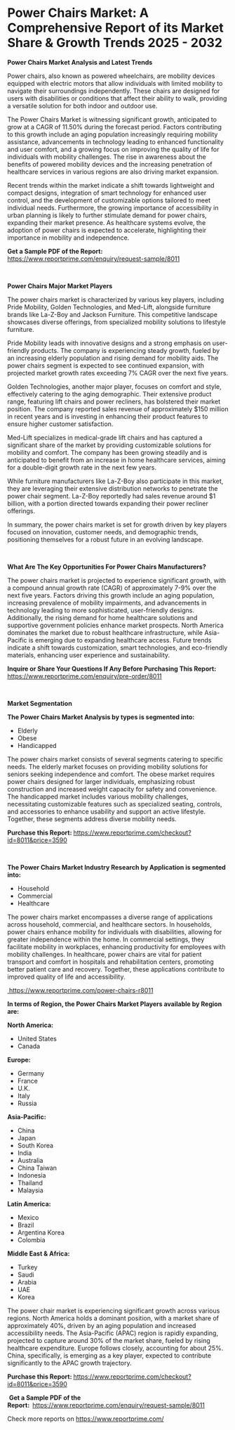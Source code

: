 <p><h1>Power Chairs Market: A Comprehensive Report of its Market Share & Growth Trends 2025 - 2032</h1></p><p><strong>Power Chairs Market Analysis and Latest Trends</strong></p>
<p><p>Power chairs, also known as powered wheelchairs, are mobility devices equipped with electric motors that allow individuals with limited mobility to navigate their surroundings independently. These chairs are designed for users with disabilities or conditions that affect their ability to walk, providing a versatile solution for both indoor and outdoor use.</p><p>The Power Chairs Market is witnessing significant growth, anticipated to grow at a CAGR of 11.50% during the forecast period. Factors contributing to this growth include an aging population increasingly requiring mobility assistance, advancements in technology leading to enhanced functionality and user comfort, and a growing focus on improving the quality of life for individuals with mobility challenges. The rise in awareness about the benefits of powered mobility devices and the increasing penetration of healthcare services in various regions are also driving market expansion.</p><p>Recent trends within the market indicate a shift towards lightweight and compact designs, integration of smart technology for enhanced user control, and the development of customizable options tailored to meet individual needs. Furthermore, the growing importance of accessibility in urban planning is likely to further stimulate demand for power chairs, expanding their market presence. As healthcare systems evolve, the adoption of power chairs is expected to accelerate, highlighting their importance in mobility and independence.</p></p>
<p><strong>Get a Sample PDF of the Report:&nbsp;</strong> <a href="https://www.reportprime.com/enquiry/request-sample/8011?utm_campaign=2635&utm_medium=2&utm_source=Github&utm_content=ia&utm_term=19032025&utm_id=power-chairs">https://www.reportprime.com/enquiry/request-sample/8011</a></p>
<p>&nbsp;</p>
<p><strong>Power Chairs Major Market Players</strong></p>
<p><p>The power chairs market is characterized by various key players, including Pride Mobility, Golden Technologies, and Med-Lift, alongside furniture brands like La-Z-Boy and Jackson Furniture. This competitive landscape showcases diverse offerings, from specialized mobility solutions to lifestyle furniture.</p><p>Pride Mobility leads with innovative designs and a strong emphasis on user-friendly products. The company is experiencing steady growth, fueled by an increasing elderly population and rising demand for mobility aids. The power chairs segment is expected to see continued expansion, with projected market growth rates exceeding 7% CAGR over the next five years.</p><p>Golden Technologies, another major player, focuses on comfort and style, effectively catering to the aging demographic. Their extensive product range, featuring lift chairs and power recliners, has bolstered their market position. The company reported sales revenue of approximately $150 million in recent years and is investing in enhancing their product features to ensure higher customer satisfaction.</p><p>Med-Lift specializes in medical-grade lift chairs and has captured a significant share of the market by providing customizable solutions for mobility and comfort. The company has been growing steadily and is anticipated to benefit from an increase in home healthcare services, aiming for a double-digit growth rate in the next few years.</p><p>While furniture manufacturers like La-Z-Boy also participate in this market, they are leveraging their extensive distribution networks to penetrate the power chair segment. La-Z-Boy reportedly had sales revenue around $1 billion, with a portion directed towards expanding their power recliner offerings.</p><p>In summary, the power chairs market is set for growth driven by key players focused on innovation, customer needs, and demographic trends, positioning themselves for a robust future in an evolving landscape.</p></p>
<p>&nbsp;</p>
<p><strong>What Are The Key Opportunities For Power Chairs Manufacturers?</strong></p>
<p><p>The power chairs market is projected to experience significant growth, with a compound annual growth rate (CAGR) of approximately 7-9% over the next five years. Factors driving this growth include an aging population, increasing prevalence of mobility impairments, and advancements in technology leading to more sophisticated, user-friendly designs. Additionally, the rising demand for home healthcare solutions and supportive government policies enhance market prospects. North America dominates the market due to robust healthcare infrastructure, while Asia-Pacific is emerging due to expanding healthcare access. Future trends indicate a shift towards customization, smart technologies, and eco-friendly materials, enhancing user experience and sustainability.</p></p>
<p><strong>Inquire or Share Your Questions If Any Before Purchasing This Report:</strong> <a href="https://www.reportprime.com/enquiry/pre-order/8011?utm_campaign=2635&utm_medium=2&utm_source=Github&utm_content=ia&utm_term=19032025&utm_id=power-chairs">https://www.reportprime.com/enquiry/pre-order/8011</a></p>
<p>&nbsp;</p>
<p><strong>Market Segmentation</strong></p>
<p><strong>The Power Chairs Market Analysis by types is segmented into:</strong></p>
<p><ul><li>Elderly</li><li>Obese</li><li>Handicapped</li></ul></p>
<p><p>The power chairs market consists of several segments catering to specific needs. The elderly market focuses on providing mobility solutions for seniors seeking independence and comfort. The obese market requires power chairs designed for larger individuals, emphasizing robust construction and increased weight capacity for safety and convenience. The handicapped market includes various mobility challenges, necessitating customizable features such as specialized seating, controls, and accessories to enhance usability and support an active lifestyle. Together, these segments address diverse mobility needs.</p></p>
<p><strong>Purchase this Report:&nbsp;</strong><a href="https://www.reportprime.com/checkout?id=8011&price=3590&utm_campaign=2635&utm_medium=2&utm_source=Github&utm_content=ia&utm_term=19032025&utm_id=power-chairs">https://www.reportprime.com/checkout?id=8011&price=3590</a></p>
<p>&nbsp;</p>
<p><strong>The Power Chairs Market Industry Research by Application is segmented into:</strong></p>
<p><ul><li>Household</li><li>Commercial</li><li>Healthcare</li></ul></p>
<p><p>The power chairs market encompasses a diverse range of applications across household, commercial, and healthcare sectors. In households, power chairs enhance mobility for individuals with disabilities, allowing for greater independence within the home. In commercial settings, they facilitate mobility in workplaces, enhancing productivity for employees with mobility challenges. In healthcare, power chairs are vital for patient transport and comfort in hospitals and rehabilitation centers, promoting better patient care and recovery. Together, these applications contribute to improved quality of life and accessibility.</p></p>
<p><a href="https://www.reportprime.com/power-chairs-r8011?utm_campaign=2635&utm_medium=2&utm_source=Github&utm_content=ia&utm_term=19032025&utm_id=power-chairs">&nbsp;https://www.reportprime.com/power-chairs-r8011</a></p>
<p><strong>In terms of Region, the Power Chairs Market Players available by Region are:</strong></p>
<p>
    <p> <strong> North America: </strong>
        <ul>
            <li>United States</li>
            <li>Canada</li>
        </ul>
        </p> 
    <p> <strong> Europe: </strong>
        <ul>
            <li>Germany</li>
            <li>France</li>
            <li>U.K.</li>
            <li>Italy</li>
            <li>Russia</li>
        </ul>
        </p> 
    <p> <strong> Asia-Pacific: </strong>
        <ul>
            <li>China</li>
            <li>Japan</li>
            <li>South Korea</li>
            <li>India</li>
            <li>Australia</li>
            <li>China Taiwan</li>
            <li>Indonesia</li>
            <li>Thailand</li>
            <li>Malaysia</li>
        </ul>
        </p> 
    <p> <strong> Latin America: </strong>
        <ul>
            <li>Mexico</li>
            <li>Brazil</li>
            <li>Argentina Korea</li>
            <li>Colombia</li>
        </ul>
        </p> 
    <p> <strong> Middle East & Africa: </strong>
        <ul>
            <li>Turkey</li>
            <li>Saudi</li>
            <li>Arabia</li>
            <li>UAE</li>
            <li>Korea</li>
        </ul>
    </p>
    </p>
<p><p>The power chair market is experiencing significant growth across various regions. North America holds a dominant position, with a market share of approximately 40%, driven by an aging population and increased accessibility needs. The Asia-Pacific (APAC) region is rapidly expanding, projected to capture around 30% of the market share, fueled by rising healthcare expenditure. Europe follows closely, accounting for about 25%. China, specifically, is emerging as a key player, expected to contribute significantly to the APAC growth trajectory.</p></p>
<p><strong>Purchase this Report: </strong><a href="https://www.reportprime.com/checkout?id=8011&price=3590&utm_campaign=2635&utm_medium=2&utm_source=Github&utm_content=ia&utm_term=19032025&utm_id=power-chairs">https://www.reportprime.com/checkout?id=8011&price=3590</a></p>
<p>&nbsp;<strong>Get a Sample PDF of the Report:&nbsp;&nbsp;</strong><a href="https://www.reportprime.com/enquiry/request-sample/8011?utm_campaign=2635&utm_medium=2&utm_source=Github&utm_content=ia&utm_term=19032025&utm_id=power-chairs">https://www.reportprime.com/enquiry/request-sample/8011</a></p>
<p><strong></strong></p>
<p>Check more reports on <a href="https://www.reportprime.com/?utm_campaign=2635&utm_medium=2&utm_source=Github&utm_content=ia&utm_term=19032025&utm_id=power-chairs">https://www.reportprime.com/</a></p>